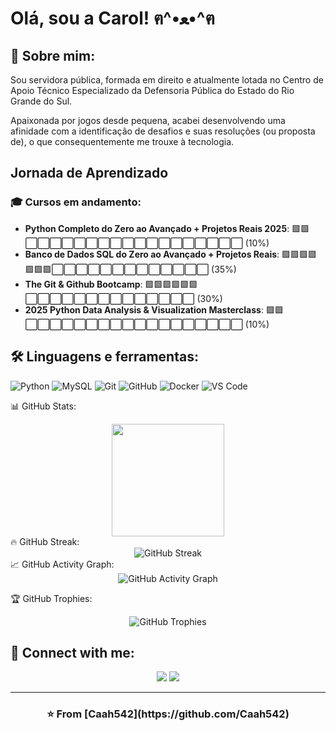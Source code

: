 # Olá, sou a Carol! ฅ^•ﻌ•^ฅ

## 🚀 Sobre mim:
Sou servidora pública, formada em direito e atualmente lotada no Centro de Apoio Técnico Especializado da Defensoria Pública do Estado do Rio Grande do Sul.  

Apaixonada por jogos desde pequena, acabei desenvolvendo uma afinidade com a identificação de desafios e suas resoluções (ou proposta de), o que consequentemente me trouxe à tecnologia.



## Jornada de Aprendizado
### 🎓 Cursos em andamento:
- **Python Completo do Zero ao Avançado + Projetos Reais 2025**: 🟪🟪⬜⬜⬜⬜⬜⬜⬜⬜⬜⬜⬜⬜⬜⬜⬜⬜⬜⬜ (10%)
- **Banco de Dados SQL do Zero ao Avançado + Projetos Reais**:   🟪🟪🟪🟪🟪🟪🟪⬜⬜⬜⬜⬜⬜⬜⬜⬜⬜⬜⬜⬜ (35%)
- **The Git & Github Bootcamp**: 🟪🟪🟪🟪🟪🟪⬜⬜⬜⬜⬜⬜⬜⬜⬜⬜⬜⬜⬜⬜ (30%)
- **2025 Python Data Analysis & Visualization Masterclass**: 🟪🟪⬜⬜⬜⬜⬜⬜⬜⬜⬜⬜⬜⬜⬜⬜⬜⬜⬜⬜ (10%)




## 🛠️ Linguagens e ferramentas:
![Python](https://img.shields.io/badge/-Python-3776AB?style=flat-square&logo=python&logoColor=white)
![MySQL](https://img.shields.io/badge/-MySQL-4479A1?style=flat-square&logo=mysql&logoColor=white)
![Git](https://img.shields.io/badge/-Git-F05032?style=flat-square&logo=git&logoColor=white)
![GitHub](https://img.shields.io/badge/-GitHub-181717?style=flat-square&logo=github&logoColor=white)
![Docker](https://img.shields.io/badge/-Docker-2496ED?style=flat-square&logo=docker&logoColor=white)
![VS Code](https://img.shields.io/badge/-VS%20Code-007ACC?style=flat-square&logo=visual-studio-code&logoColor=white)



📊 GitHub Stats:
<div align="center">
  <img height="180em" src="https://github-readme-stats.vercel.app/api?username=Caah542&show_icons=true&theme=default&title_color=8b5cf6&text_color=7c3aed&icon_color=a855f7&bg_color=ffffff&border_color=e5e7eb&include_all_commits=true&count_private=true"/>
</div>
🔥 GitHub Streak:
<div align="center">
  <img src="https://github-readme-streak-stats.herokuapp.com/?user=Caah542&theme=default&ring=8b5cf6&fire=7c3aed&currStreakLabel=8b5cf6&sideLabels=7c3aed&currStreakNum=7c3aed&sideNums=7c3aed&dates=6b7280&background=ffffff&border=e5e7eb" alt="GitHub Streak"/>
</div>
📈 GitHub Activity Graph:
<div align="center">
  <img src="https://github-readme-activity-graph.vercel.app/graph?username=Caah542&bg_color=ffffff&color=7c3aed&line=8b5cf6&point=a855f7&area=true&area_color=ddd6fe&hide_border=true" alt="GitHub Activity Graph"/>
</div>

🏆 GitHub Trophies:
<div align="center">
  <img src="https://github-profile-trophy.vercel.app/?username=Caah542&theme=flat&no-frame=true&margin-w=15&title_color=8b5cf6&text_color=7c3aed&icon_color=a855f7&bg_color=ffffff" alt="GitHub Trophies"/>
</div>

## 🤝 Connect with me:
<div align="center">
  <a href="https://www.linkedin.com/in/caroline-de-carvalho-soares-ab7033114?utm_source=share&utm_campaign=share_via&utm_content=profile&utm_medium=android_app)"><img src="https://img.shields.io/badge/-LinkedIn-0077B5?style=for-the-badge&logo=linkedin&logoColor=white"/></a>
  <a href="mailto:carolinecarvalho542@gmail.com"><img src="https://img.shields.io/badge/-Email-D14836?style=for-the-badge&logo=gmail&logoColor=white"/></a>
</div>

---

<div align="center">
  <h3>⭐️ From [Caah542](https://github.com/Caah542)</h3>
</div>

<!--
**Caah542/Caah542** is a ✨ _special_ ✨ repository because its `README.md` (this file) appears on your GitHub profile.

Here are some ideas to get you started:

- 🔭 I’m currently working on ...
- 🌱 I’m currently learning ...
- 👯 I’m looking to collaborate on ...
- 🤔 I’m looking for help with ...
- 💬 Ask me about ...
- 📫 How to reach me: ...
- 😄 Pronouns: ...
- ⚡ Fun fact: ...
-->
